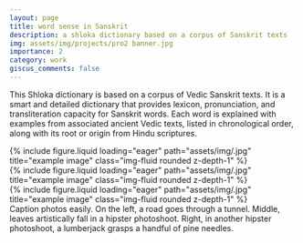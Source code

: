 ```yaml
---
layout: page
title: word sense in Sanskrit
description: a shloka dictionary based on a corpus of Sanskrit texts
img: assets/img/projects/pro2 banner.jpg
importance: 2
category: work
giscus_comments: false
---
```


This Shloka dictionary is based on a corpus of Vedic Sanskrit texts. It is a smart and detailed dictionary that provides lexicon, pronunciation, and transliteration capacity for Sanskrit words. Each word is explained with examples from associated ancient Vedic texts, listed in chronological order, along with its root or origin from Hindu scriptures.


<div class="row">
    <div class="col-sm mt-3 mt-md-0">
        {% include figure.liquid loading="eager" path="assets/img/.jpg" title="example image" class="img-fluid rounded z-depth-1" %}
    </div>
    <div class="col-sm mt-3 mt-md-0">
        {% include figure.liquid loading="eager" path="assets/img/.jpg" title="example image" class="img-fluid rounded z-depth-1" %}
    </div>
    <div class="col-sm mt-3 mt-md-0">
        {% include figure.liquid loading="eager" path="assets/img/.jpg" title="example image" class="img-fluid rounded z-depth-1" %}
    </div>
</div>
<div class="caption">
    Caption photos easily. On the left, a road goes through a tunnel. Middle, leaves artistically fall in a hipster photoshoot. Right, in another hipster photoshoot, a lumberjack grasps a handful of pine needles.
</div>



